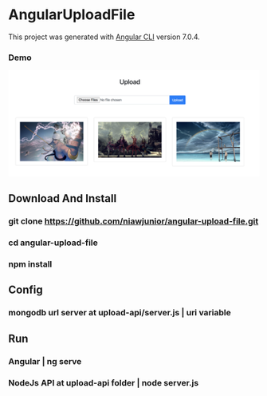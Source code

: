 # AngularUploadFile

This project was generated with [Angular CLI](https://github.com/angular/angular-cli) version 7.0.4.

### Demo
![alt text](demo.png)
## Download And Install

### git clone https://github.com/niawjunior/angular-upload-file.git
### cd angular-upload-file
### npm install

## Config
### mongodb url server at upload-api/server.js | uri variable

## Run
### Angular |  ng serve
### NodeJs API at upload-api folder | node server.js
